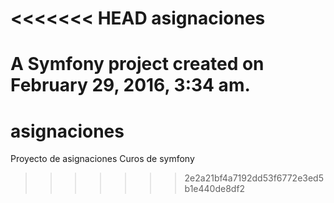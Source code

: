 <<<<<<< HEAD
asignaciones
============

A Symfony project created on February 29, 2016, 3:34 am.
=======
# asignaciones
Proyecto de asignaciones
Curos de symfony
>>>>>>> 2e2a21bf4a7192dd53f6772e3ed5b1e440de8df2
